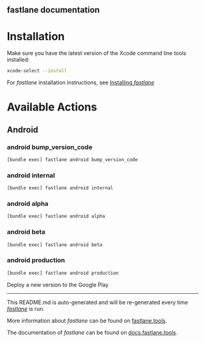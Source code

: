 fastlane documentation
----

# Installation

Make sure you have the latest version of the Xcode command line tools installed:

```sh
xcode-select --install
```

For _fastlane_ installation instructions, see [Installing _fastlane_](https://docs.fastlane.tools/#installing-fastlane)

# Available Actions

## Android

### android bump_version_code

```sh
[bundle exec] fastlane android bump_version_code
```



### android internal

```sh
[bundle exec] fastlane android internal
```



### android alpha

```sh
[bundle exec] fastlane android alpha
```



### android beta

```sh
[bundle exec] fastlane android beta
```



### android production

```sh
[bundle exec] fastlane android production
```

Deploy a new version to the Google Play

----

This README.md is auto-generated and will be re-generated every time [_fastlane_](https://fastlane.tools) is run.

More information about _fastlane_ can be found on [fastlane.tools](https://fastlane.tools).

The documentation of _fastlane_ can be found on [docs.fastlane.tools](https://docs.fastlane.tools).
